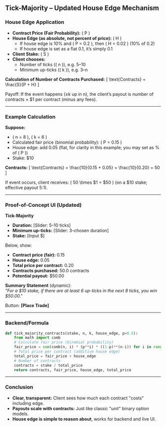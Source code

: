 ## Tick-Majority – Updated House Edge Mechanism

### **House Edge Application**

- **Contract Price (Fair Probability):** \( P \)
- **House Edge (as absolute, not percent of price):** \( H \)
  - If house edge is 10% and \( P = 0.2 \), then \( H = 0.02 \) (10% of 0.2)
  - If house edge is set as a flat 0.1, it’s simply 0.1
- **Client Stake:** \( S \)
- **Client chooses:**
  - Number of ticks (\( n \)), e.g. 5–10
  - Minimum up-ticks (\( k \)), e.g. 3–n

**Calculation of Number of Contracts Purchased:**
\[
\text{Contracts} = \frac{S}{P + H}
\]

Payoff: If the event happens (≥k up in n), the client’s payout is number of contracts × \$1 per contract (minus any fees).

---

### **Example Calculation**

**Suppose:**
- \( n = 8 \), \( k = 6 \)
- Calculated fair price (binomial probability): \( P = 0.15 \)
- House edge: add 0.05 (flat, for clarity in this example; you may set as % of \( P \))
- Stake: \$10

**Contracts:**
\[
\text{Contracts} = \frac{10}{0.15 + 0.05} = \frac{10}{0.20} = 50
\]

If event occurs, client receives: \( 50 \times \$1 = \$50 \) (on a \$10 stake; effective payout 5:1).

---

### **Proof-of-Concept UI (Updated)**

**Tick-Majority**

- **Duration:** [Slider: 5–10 ticks]
- **Minimum up-ticks:** [Slider: 3–chosen duration]
- **Stake:** [Input \$]

Below, show:
- **Contract price (fair):** 0.15
- **House edge:** 0.05
- **Total price per contract:** 0.20
- **Contracts purchased:** 50.0 contracts
- **Potential payout:** \$50.00

**Summary Statement** (dynamic):  
*"For a \$10 stake, if there are at least 6 up-ticks in the next 8 ticks, you win \$50.00."*

Button: **[Place Trade]**

---

### **Backend/Formula**

```python
def tick_majority_contracts(stake, n, k, house_edge, p=0.5):
    from math import comb
    # Calculate fair price (binomial probability)
    fair_price = sum(comb(n, i) * (p**i) * ((1-p)**(n-i)) for i in range(k, n+1))
    # Total price per contract (additive house edge)
    total_price = fair_price + house_edge
    # Number of contracts
    contracts = stake / total_price
    return contracts, fair_price, house_edge, total_price
```

---

### **Conclusion**

- **Clear, transparent:** Client sees how much each contract "costs" including edge.
- **Payouts scale with contracts:** Just like classic "unit" binary option models.
- **House edge is simple to reason about**, works for backend and live UI.

